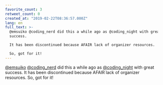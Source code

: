 ```yaml
---
favorite_count: 3
retweet_count: 0
created_at: "2019-02-22T08:36:57.000Z"
lang: en
full_text: >-
  @emsuiko @coding_nerd did this a while ago as @coding_night with great
  success. 

  It has been discontinued because AFAIR lack of organizer resources.

  So, got for it!
---
```


[@emsuiko](https://twitter.com/emsuiko)
[@coding_nerd](https://twitter.com/coding_nerd) did this a while ago as
[@coding_night](https://twitter.com/coding_night) with great success. It has
been discontinued because AFAIR lack of organizer resources. So, got for it!
